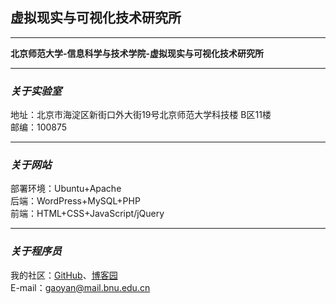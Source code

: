 ## 虚拟现实与可视化技术研究所

---

**北京师范大学-信息科学与技术学院-虚拟现实与可视化技术研究所**  

---

### ***关于实验室***   
地址：北京市海淀区新街口外大街19号北京师范大学科技楼 B区11楼   
邮编：100875  

---

### ***关于网站***  
部署环境：Ubuntu+Apache  
后端：WordPress+MySQL+PHP  
前端：HTML+CSS+JavaScript/jQuery  

---

### ***关于程序员***    
我的社区：[GitHub](https://github.com/gymmer)、[博客园](http://www.cnblogs.com/gymmer/)  
E-mail：gaoyan@mail.bnu.edu.cn 

